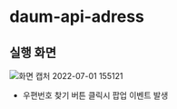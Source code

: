 # daum-api-adress

## 실행 화면

![화면 캡처 2022-07-01 155121](https://user-images.githubusercontent.com/73927761/176840367-111b0a94-6a4b-4ea8-a60d-587d5741656c.png)

- 우편번호 찾기 버튼 클릭시 팝업 이벤트 발생
